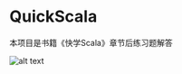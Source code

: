 # QuickScala
本项目是书籍《快学Scala》章节后练习题解答

![alt text](https://github.com/jason-wang1/QuickScala/doc/WechatIMG19.png)
